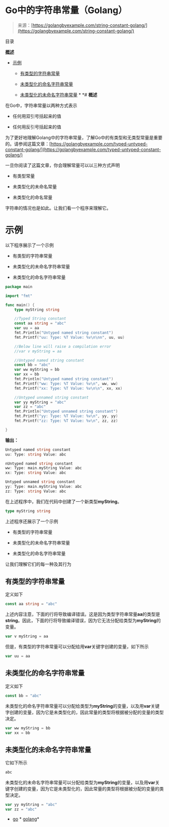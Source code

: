 <!--yml

类别：未分类

日期：2024-10-13 06:28:06

-->

# Go中的字符串常量（Golang）

> 来源：[https://golangbyexample.com/string-constant-golang/](https://golangbyexample.com/string-constant-golang/)

目录

**[概述](#Overview "Overview")**

+   [示例](#Example "Example")

    +   [有类型的字符串常量](#Typed_string_constant "Typed string constant")

    +   [未类型化的命名字符串常量](#Untyped_named_string_constant "Untyped named string constant")

    +   [未类型化的未命名字符串常量](#Untyped_unnamed_string_constant "Untyped unnamed string constant") *  *# **概述**

在Go中，字符串常量以两种方式表示

+   任何用双引号括起来的值

+   任何用反引号括起来的值

为了更好地理解Golang中的字符串常量，了解Go中的有类型和无类型常量是重要的。请参阅这篇文章：[https://golangbyexample.com/typed-untyped-constant-golang/](https://golangbyexample.com/typed-untyped-constant-golang/)

一旦你阅读了这篇文章，你会理解常量可以以三种方式声明

+   有类型常量

+   未类型化的未命名常量

+   未类型化的命名常量

字符串的情况也是如此。让我们看一个程序来理解它。

# **示例**

以下程序展示了一个示例

+   有类型的字符串常量

+   未类型化的未命名字符串常量

+   未类型化的命名字符串常量

```go
package main

import "fmt"

func main() {
	type myString string

	//Typed String constant
	const aa string = "abc"
	var uu = aa
	fmt.Println("Untyped named string constant")
	fmt.Printf("uu: Type: %T Value: %v\n\nn", uu, uu)

	//Below line will raise a compilation error
	//var v myString = aa

	//Untyped named string constant
	const bb = "abc"
	var ww myString = bb
	var xx = bb
	fmt.Println("Untyped named string constant")
	fmt.Printf("ww: Type: %T Value: %v\n", ww, ww)
	fmt.Printf("xx: Type: %T Value: %v\n\n", xx, xx)

	//Untyped unnamed string constant
	var yy myString = "abc"
	var zz = "abc"
	fmt.Println("Untyped unnamed string constant")
	fmt.Printf("yy: Type: %T Value: %v\n", yy, yy)
	fmt.Printf("zz: Type: %T Value: %v\n", zz, zz)

}
```

**输出：**

```go
Untyped named string constant
uu: Type: string Value: abc

nUntyped named string constant
ww: Type: main.myString Value: abc
xx: Type: string Value: abc

Untyped unnamed string constant
yy: Type: main.myString Value: abc
zz: Type: string Value: abc
```

在上述程序中，我们在代码中创建了一个新类型**myString**。

```go
type myString string
```

上述程序还展示了一个示例

+   有类型的字符串常量

+   未类型化的未命名字符串常量

+   未类型化的命名字符串常量

让我们理解它们的每一种及其行为

## **有类型的字符串常量**

定义如下

```go
const aa string = "abc"
```

上述内容注意，下面的行将导致编译错误。这是因为类型字符串常量**aa**的类型是**string**。因此，下面的行将导致编译错误，因为它无法分配给类型为**myString**的变量。

```go
var v myString = aa
```

但是，有类型的字符串常量可以分配给用**var**关键字创建的变量，如下所示

```go
var uu = aa
```

## **未类型化的命名字符串常量**

定义如下

```go
const bb = "abc"
```

未类型化的命名字符串常量可以分配给类型为**myString**的变量，以及用**var**关键字创建的变量，因为它是未类型化的，因此常量的类型将根据被分配的变量的类型决定。

```go
var ww myString = bb
var xx = bb
```

## **未类型化的未命名字符串常量**

它如下所示

```go
abc
```

未类型化的未命名字符串常量可以分配给类型为**myString**的变量，以及用**var**关键字创建的变量，因为它是未类型化的，因此常量的类型将根据被分配的变量的类型决定。

```go
var yy myString = "abc"
var zz = "abc"
```

+   [go](https://golangbyexample.com/tag/go/) *   [golang](https://golangbyexample.com/tag/golang/)*
